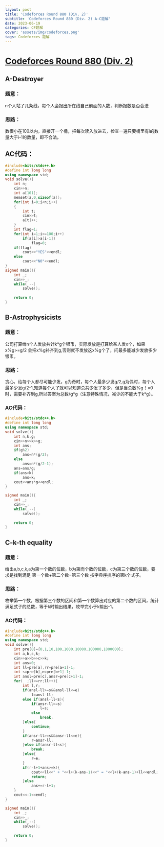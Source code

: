 ```yaml
---
layout: post
title: 'Codeforces Round 880 (Div. 2)'
subtitle: 'Codeforces Round 880 (Div. 2) A-C题解'
date: 2023-06-19
categories: CF题解
cover: 'assets/img/codeforces.png'
tags: Codeforces 题解
---
```


# [Codeforces Round 880 (Div. 2)](https://codeforces.com/contest/1836)

## A-Destroyer
### 题意：
<p>n个人站了几条线，每个人会报出所在线自己前面的人数，判断报数是否合法</p>

### 思路：
<p>数很小在100以内，直接开一个桶，把每次读入放进去，检查一遍只要桶里有i的数量大于i-1的数量，即不合法。</p>

## AC代码：
```cpp
#include<bits/stdc++.h>
#define int long long
using namespace std;
void solve(){
    int n;
    cin>>n;
    int a[101];
    memset(a,0,sizeof(a));
    for(int i=0;i<n;i++)
    {
        int t;
        cin>>t;
        a[t]++;
    }
    int flag=1;
    for(int i=1;i<=100;i++)
        if(a[i]>a[i-1])
            flag=0;
    if(flag)
        cout<<"YES"<<endl;
    else    
        cout<<"NO"<<endl;
}
signed main(){
    int _;
    cin>>_;
    while(_--)
        solve();
    
    return 0;
}
```
## B-Astrophysicists
### 题意：
<p>公司打算给n个人发放共计k*g个银币，实际发放是打算给某人发x个，如果x%g>=g/2 会把x%g补齐到g,否则就不发放这x%g个了，问最多能减少发放多少银币。</p>

### 思路：
<p>贪心，给每个人都尽可能少发，g为奇时，每个人最多少发g/2,g为偶时，每个人最多少发g/2-1,知道每个人了就可以知道总共少发了多少，但是当总数%g！=0时，需要补齐到g,所以答案为总数/g*g（注意特殊情况，减少的不能大于k*g）。</p>

### AC代码：
```cpp
#include<bits/stdc++.h>
#define int long long 
using namespace std;
void solve(){
    int n,k,g;
    cin>>n>>k>>g;
    int ans;
    if(g%2)
        ans=n*(g/2);
    else
        ans=n*(g/2-1);
    ans=ans/g;
    if(ans>k)
        ans=k;
    cout<<ans*g<<endl;
}

signed main(){
    int _;
    cin>>_;
    while(_--)
        solve();
    
    return 0;
}
```
## C-k-th equality
### 题意：
<p>给出a,b,c,k,a为第一个数的位数，b为第而个数的位数，c为第三个数的位数，要求是找到满足 第一个数+第二个数=第三个数 按字典序排序的第k个式子。</p>

### 思路：
<p>枚举第一个数，根据第三个数的区间和第一个数算出对应的第二个数的区间，统计满足式子的总数，等于k时输出结果，枚举完小于k输出-1。</p>

### AC代码：
```cpp
#include<bits/stdc++.h>
#define int long long
using namespace std;
void solve(){
    int pre[8]={0,1,10,100,1000,10000,100000,1000000};
    int a,b,c,k;
    cin>>a>>b>>c>>k;
    int ans=0;
    int ll=pre[a],rr=pre[a+1]-1;
    int s=pre[b],e=pre[b+1]-1;
    int ansl=pre[c],ansr=pre[c+1]-1;
    for(  ;ll<=rr;ll++){
        int l,r;
        if(ansl-ll>=s&&ansl-ll<=e)
            l=ansl-ll;
        else if(ansl-ll<s){
            if(ansr-ll>=s)
                l=s;
            else
                break;
        }else{
            continue;
        }
        if(ansr-ll>=s&&ansr-ll<=e){
            r=ansr-ll;
        }else if(ansr-ll<s){
            break;
        }else{
            r=e;
        }
        if(r-l+1+ans>=k){
            cout<<ll<<" + "<<l+(k-ans-1)<<" = "<<l+(k-ans-1)+ll<<endl;
            return;
        }else
            ans+=r-l+1;
    }
    cout<<-1<<endl;
}

signed main(){
    int _;
    cin>>_;
    while(_--)
        solve();
    
    return 0;
}
```